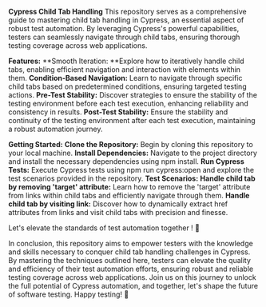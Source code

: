 **Cypress Child Tab Handling**
This repository serves as a comprehensive guide to mastering child tab handling in Cypress, an essential aspect of robust test automation. By leveraging Cypress's powerful capabilities, 
testers can seamlessly navigate through child tabs, ensuring thorough testing coverage across web applications.

**Features:**
**Smooth Iteration: **Explore how to iteratively handle child tabs, enabling efficient navigation and interaction with elements within them.
**Condition-Based Navigation:** Learn to navigate through specific child tabs based on predetermined conditions, ensuring targeted testing actions.
**Pre-Test Stability:** Discover strategies to ensure the stability of the testing environment before each test execution, enhancing reliability and consistency in results.
**Post-Test Stability:** Ensure the stability and continuity of the testing environment after each test execution, maintaining a robust automation journey.

**Getting Started:**
**Clone the Repository:** Begin by cloning this repository to your local machine.
**Install Dependencies:** Navigate to the project directory and install the necessary dependencies using npm install.
**Run Cypress Tests:** Execute Cypress tests using npm run cypress:open and explore the test scenarios provided in the repository.
**Test Scenarios:**
**Handle child tab by removing 'target' attribute:** Learn how to remove the 'target' attribute from links within child tabs and efficiently navigate through them.
**Handle child tab by visiting link:** Discover how to dynamically extract href attributes from links and visit child tabs with precision and finesse.

Let's elevate the standards of test automation together ! 🚀

In conclusion, this repository aims to empower testers with the knowledge and skills necessary to conquer child tab handling challenges in Cypress. By mastering the techniques 
outlined here, testers can elevate the quality and efficiency of their test automation efforts, ensuring robust and reliable testing coverage across web applications. Join us on 
this journey to unlock the full potential of Cypress automation, and together, let's shape the future of software testing. Happy testing! 🚀
